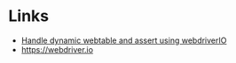 # Links
- [Handle dynamic webtable and assert using webdriverIO](https://youtu.be/HTZ8HWkwNi0)
- https://webdriver.io

